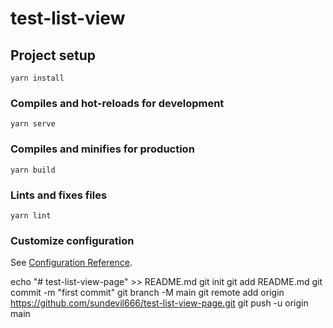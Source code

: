 # test-list-view

## Project setup
```
yarn install
```

### Compiles and hot-reloads for development
```
yarn serve
```

### Compiles and minifies for production
```
yarn build
```

### Lints and fixes files
```
yarn lint
```

### Customize configuration
See [Configuration Reference](https://cli.vuejs.org/config/).

echo "# test-list-view-page" >> README.md
git init
git add README.md
git commit -m "first commit"
git branch -M main
git remote add origin https://github.com/sundevil666/test-list-view-page.git
git push -u origin main
